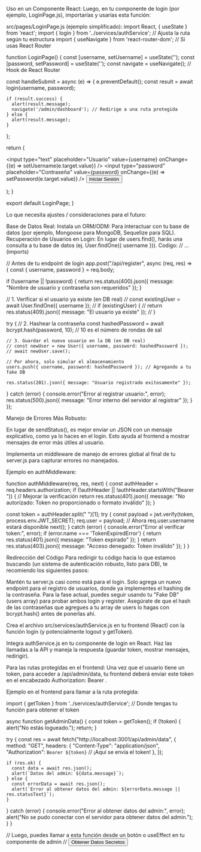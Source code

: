 Uso en un Componente React: Luego, en tu componente de login (por ejemplo, LoginPage.js), importarías y usarías esta función:

src/pages/LoginPage.js (ejemplo simplificado):
import React, { useState } from 'react';
import { login } from '../services/authService'; // Ajusta la ruta según tu estructura
import { useNavigate } from 'react-router-dom'; // Si usas React Router

function LoginPage() {
  const [username, setUsername] = useState('');
  const [password, setPassword] = useState('');
  const navigate = useNavigate(); // Hook de React Router

  const handleSubmit = async (e) => {
    e.preventDefault();
    const result = await login(username, password);

    if (result.success) {
      alert(result.message);
      navigate('/admin/dashboard'); // Redirige a una ruta protegida
    } else {
      alert(result.message);
    }
  };

  return (
    <form onSubmit={handleSubmit}>
      <input
        type="text"
        placeholder="Usuario"
        value={username}
        onChange={(e) => setUsername(e.target.value)}
      />
      <input
        type="password"
        placeholder="Contraseña"
        value={password}
        onChange={(e) => setPassword(e.target.value)}
      />
      <button type="submit">Iniciar Sesión</button>
    </form>
  );
}

export default LoginPage;
}

Lo que necesita ajustes / consideraciones para el futuro:

Base de Datos Real:
Instala un ORM/ODM: Para interactuar con tu base de datos (por ejemplo, Mongoose para MongoDB, Sequelize para SQL).
Recuperación de Usuarios en Login: En lugar de users.find(), harás una consulta a tu base de datos (ej. User.findOne({ username })).
Codigo:
// ... (imports)

// Antes de tu endpoint de login
app.post("/api/register", async (req, res) => {
  const { username, password } = req.body;

  if (!username || !password) {
    return res.status(400).json({ message: "Nombre de usuario y contraseña son requeridos" });
  }

  // 1. Verificar si el usuario ya existe (en DB real)
  // const existingUser = await User.findOne({ username });
  // if (existingUser) {
  //   return res.status(409).json({ message: "El usuario ya existe" });
  // }

  try {
    // 2. Hashear la contraseña
    const hashedPassword = await bcrypt.hash(password, 10); // 10 es el número de rondas de sal

    // 3. Guardar el nuevo usuario en la DB (en DB real)
    // const newUser = new User({ username, password: hashedPassword });
    // await newUser.save();

    // Por ahora, solo simular el almacenamiento
    users.push({ username, password: hashedPassword }); // Agregando a tu fake DB

    res.status(201).json({ message: "Usuario registrado exitosamente" });
  } catch (error) {
    console.error("Error al registrar usuario:", error);
    res.status(500).json({ message: "Error interno del servidor al registrar" });
  }
});


Manejo de Errores Más Robusto:

En lugar de sendStatus(), es mejor enviar un JSON con un mensaje explicativo, como ya lo haces en el login. Esto ayuda al frontend a mostrar mensajes de error más útiles al usuario.

Implementa un middleware de manejo de errores global al final de tu server.js para capturar errores no manejados.

Ejemplo en authMiddleware:

function authMiddleware(req, res, next) {
  const authHeader = req.headers.authorization;
  if (!authHeader || !authHeader.startsWith("Bearer ")) { // Mejorar la verificación
    return res.status(401).json({ message: "No autorizado: Token no proporcionado o formato inválido" });
  }

  const token = authHeader.split(" ")[1];
  try {
    const payload = jwt.verify(token, process.env.JWT_SECRET);
    req.user = payload; // Ahora req.user.username estará disponible
    next();
  } catch (error) {
    console.error("Error al verificar token:", error);
    if (error.name === 'TokenExpiredError') {
      return res.status(401).json({ message: "Token expirado" });
    }
    return res.status(403).json({ message: "Acceso denegado: Token inválido" });
  }
}

Redirección del Código
Para redirigir tu código hacia lo que estamos buscando (un sistema de autenticación robusto, listo para DB), te recomiendo los siguientes pasos:

Mantén tu server.js casi como está para el login. Solo agrega un nuevo endpoint para el registro de usuarios, donde ya implementes el hashing de la contraseña. Para la fase actual, puedes seguir usando tu "Fake DB" (users array) para probar ambos login y register. Asegúrate de que el hash de las contraseñas que agregues a tu array de users lo hagas con bcrypt.hash() antes de ponerlas ahí.

Crea el archivo src/services/authService.js en tu frontend (React) con la función login (y potencialmente logout y getToken).

Integra authService.js en tu componente de login en React. Haz las llamadas a la API y maneja la respuesta (guardar token, mostrar mensajes, redirigir).

Para las rutas protegidas en el frontend: Una vez que el usuario tiene un token, para acceder a /api/admin/data, tu frontend deberá enviar este token en el encabezado Authorization: Bearer <token>.

Ejemplo en el frontend para llamar a la ruta protegida:

import { getToken } from '../services/authService'; // Donde tengas tu función para obtener el token

async function getAdminData() {
  const token = getToken();
  if (!token) {
    alert("No estás logueado.");
    return;
  }

  try {
    const res = await fetch("http://localhost:3001/api/admin/data", {
      method: "GET",
      headers: {
        "Content-Type": "application/json",
        "Authorization": `Bearer ${token}` // ¡Aquí se envía el token!
      },
    });

    if (res.ok) {
      const data = await res.json();
      alert(`Datos del admin: ${data.message}`);
    } else {
      const errorData = await res.json();
      alert(`Error al obtener datos del admin: ${errorData.message || res.statusText}`);
    }
  } catch (error) {
    console.error("Error al obtener datos del admin:", error);
    alert("No se pudo conectar con el servidor para obtener datos del admin.");
  }
}

// Luego, puedes llamar a esta función desde un botón o useEffect en tu componente de admin
// <button onClick={getAdminData}>Obtener Datos Secretos</button>
